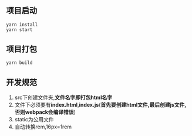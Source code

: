 #
## 项目启动
```
yarn install
yarn start
```


## 项目打包

```
yarn build
```

## 开发规范
1. src下创建文件夹,**文件名字即打包html名字**
2. 文件下必须要有**index.html**,**index.js**(**首先要创建html文件,最后创建js文件,否则webpack会编译错误**)
3. static为公用文件
4. 自动转换rem,16px=1rem




